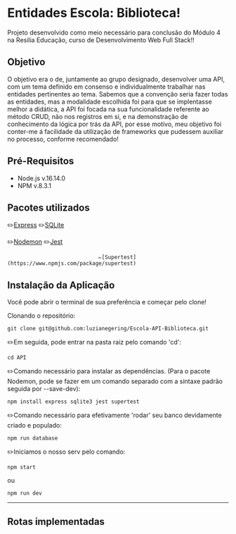 # Entidades Escola: Biblioteca!

Projeto desenvolvido como meio necessário para conclusão do Módulo 4 na Resilia Educação, curso de Desenvolvimento Web Full Stack!!

## Objetivo
O objetivo era o de, juntamente ao grupo designado, desenvolver uma API, com um tema definido em consenso e individualmente trabalhar nas entidades pertinentes ao tema.
Sabemos que a convenção seria fazer todas as entidades, mas a modalidade escolhida foi para que se implentasse melhor a didática, a API foi focada na sua funcionalidade referente ao método CRUD, não nos registros em si, e na demonstração de conhecimento da lógica por trás da API, por esse motivo, meu objetivo foi conter-me á facilidade da utilização de frameworks que pudessem auxiliar no processo, conforme recomendado!

## Pré-Requisitos

* Node.js  v.16.14.0
* NPM v.8.3.1

## Pacotes utilizados
 ✏️[Express](https://www.npmjs.com/package/express)                           ✏️[SQLite](https://www.npmjs.com/package/sqlite3)  
                                                                              
 
 ✏️[Nodemon](https://www.npmjs.com/package/nodemon)                           ✏️[Jest](https://jestjs.io/docs/getting-started) 
 
   
                                 ✏️[Supertest](https://www.npmjs.com/package/supertest) 

## Instalação da Aplicação

Você pode abrir o terminal de sua preferência e começar pelo clone!

Clonando o repositório:
```
git clone git@github.com:luzianegering/Escola-API-Biblioteca.git
```
✏️Em seguida, pode entrar na pasta raiz pelo comando 'cd':
```
cd API
```

✏️Comando necessário para instalar as dependências. (Para o pacote Nodemon, pode se fazer em um comando separado com a sintaxe padrão seguida por --save-dev):
```
npm install express sqlite3 jest supertest
```

✏️Comando necessário para efetivamente 'rodar' seu banco devidamente criado e populado:
```
npm run database
```

✏️Iniciamos o nosso serv pelo comando: 
```
npm start
```
ou
```
npm run dev
```

---

## Rotas implementadas

